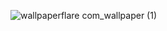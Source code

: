 ![wallpaperflare com_wallpaper (1)](https://github.com/InfuraERC20/InfuraERC20/assets/152512236/0a2452ac-4eab-4db6-88ea-aac7a2750a46)
